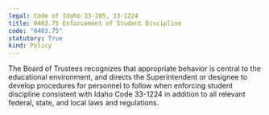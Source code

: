 ```yaml
---
legal: Code of Idaho 33-205, 33-1224
title: 0403.75 Enforcement of Student Discipline
code: "0403.75"
statutory: True
kind: Policy
---
```


The Board of Trustees recognizes that appropriate behavior is central to the educational environment, and directs the Superintendent or designee to develop procedures for personnel to follow when enforcing student discipline consistent with Idaho Code 33-1224 in addition to all relevant federal, state, and local laws and regulations.
